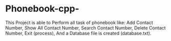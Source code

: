 # Phonebook-cpp-
This Project is able to Perform all task of phonebook 
like: 
Add Contact Number,
Show All Contact Number,
Search Contact Number,
Delete Contact Number,
Exit (process),
And a Database file is created (database.txt).
